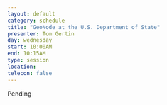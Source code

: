 ```yaml
---
layout: default
category: schedule
title: "GeoNode at the U.S. Department of State"
presenter: Tom Gertin
day: wednesday
start: 10:00AM
end: 10:15AM
type: session
location:
telecon: false
---
```


Pending
